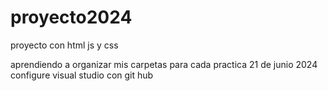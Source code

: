 # proyecto2024
proyecto con html js y css

aprendiendo a organizar mis carpetas  para cada  practica   21 de junio 2024
configure  visual studio con git hub